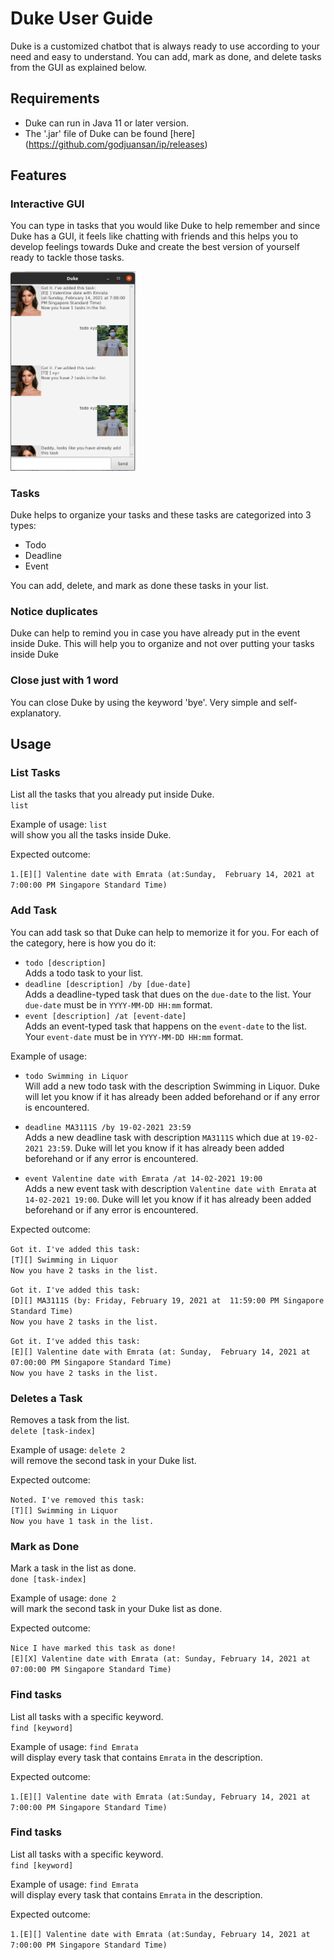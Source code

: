 # Duke User Guide
Duke is a customized chatbot that is always ready 
to use according to your need and easy to understand.
You can add, mark as done, and delete tasks from the
GUI as explained below.

## Requirements
- Duke can run in Java 11 or later version.
- The '.jar' file of Duke can be found [here] (https://github.com/godjuansan/ip/releases)

## Features 

### Interactive GUI
You can type in tasks that you would like Duke to 
help remember and since Duke has a GUI, it feels 
like chatting with friends and this helps you to
develop feelings towards Duke and create the best
version of yourself ready to tackle those tasks.

<img src="Ui.png" width="200">

### Tasks
Duke helps to organize your tasks and these tasks 
are categorized into 3 types:
- Todo
- Deadline
- Event

You can add, delete, and mark as done these tasks in 
your list.

### Notice duplicates
Duke can help to remind you in case you have already
put in the event inside Duke. This will help you to
organize and not over putting your tasks inside Duke

### Close just with 1 word
You can close Duke by using the keyword 'bye'. Very
simple and self-explanatory.

## Usage

### List Tasks

List all the tasks that you already put inside Duke. <br>
`list`<br>

Example of usage:
`list`<br> will show you all the tasks inside Duke.

Expected outcome:

`1.[E][] Valentine date with Emrata (at:Sunday, 
February 14, 2021 at 7:00:00 PM Singapore Standard Time)`

### Add Task

You can add task so that Duke can help to memorize it 
for you. For each of the category, here is how you do it:
- `todo [description]`<br> Adds a todo task to your list.
- `deadline [description] /by [due-date]`<br>Adds a 
  deadline-typed task that dues on the `due-date` to 
  the list. Your `due-date` must be in `YYYY-MM-DD HH:mm` 
  format.
- `event [description] /at [event-date]`<br>Adds an
  event-typed task that happens on the `event-date` to the 
  list. Your `event-date` must be in `YYYY-MM-DD HH:mm` 
  format.
  
Example of usage:
- `todo Swimming in Liquor`<br>
    Will add a new todo task with the description Swimming
  in Liquor. Duke will let you know if it has already been
  added beforehand or if any error is encountered.

- `deadline MA3111S /by 19-02-2021 23:59`<br>
  Adds a new deadline task with description 
  `MA3111S` which due at `19-02-2021 23:59`. Duke will 
  let you know if it has already been added beforehand 
  or if any error is encountered.
  
- `event Valentine date with Emrata /at 14-02-2021 19:00`<br>
  Adds a new event task with description 
  `Valentine date with Emrata` at `14-02-2021 19:00`.
  Duke will let you know if it has already been added 
  beforehand or if any error is encountered.

  
Expected outcome:

`Got it. I've added this task:` <br />
`[T][] Swimming in Liquor` <br />
`Now you have 2 tasks in the list.`

`Got it. I've added this task:` <br />
`[D][] MA3111S (by: Friday, February 19, 2021 at 
11:59:00 PM Singapore Standard Time)` <br />
`Now you have 2 tasks in the list.`

`Got it. I've added this task:` <br />
`[E][] Valentine date with Emrata (at: Sunday, 
February 14, 2021 at 07:00:00 PM Singapore Standard Time)` <br />
`Now you have 2 tasks in the list.`

### Deletes a Task

Removes a task from the list. <br>
`delete [task-index]`<br>

Example of usage:
`delete 2`<br> will remove the second task in your Duke 
list.

Expected outcome:

`Noted. I've removed this task:` <br />
`[T][] Swimming in Liquor` <br />
`Now you have 1 task in the list.`

### Mark as Done

Mark a task in the list as done. <br>
`done [task-index]`<br>

Example of usage:
`done 2`<br> will mark the second task in your Duke
list as done.

Expected outcome:

`Nice I have marked this task as done!` <br />
`[E][X] Valentine date with Emrata (at: Sunday,
February 14, 2021 at 07:00:00 PM Singapore Standard Time)`

### Find tasks

List all tasks with a specific keyword. <br>
`find [keyword]`<br>

Example of usage:
`find Emrata`<br> 
will display every task that contains `Emrata` in the
description.

Expected outcome:

`1.[E][] Valentine date with Emrata (at:Sunday,
February 14, 2021 at 7:00:00 PM Singapore Standard Time)`

### Find tasks

List all tasks with a specific keyword. <br>
`find [keyword]`<br>

Example of usage:
`find Emrata`<br>
will display every task that contains `Emrata` in the
description.

Expected outcome:

`1.[E][] Valentine date with Emrata (at:Sunday,
February 14, 2021 at 7:00:00 PM Singapore Standard Time)`
